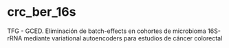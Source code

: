 # crc_ber_16s
TFG - GCED. Eliminación de batch-effects en cohortes de microbioma 16S-rRNA mediante variational autoencoders para estudios de cáncer colorectal

